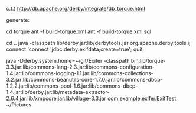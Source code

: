 c.f.) http://db.apache.org/derby/integrate/db_torque.html

generate:

cd torque
ant -f build-torque.xml
ant -f build-torque.xml sql

cd ..
java -classpath lib/derby.jar:lib/derbytools.jar org.apache.derby.tools.ij
connect 'connect 'jdbc:derby:exifdata;create=true';
quit;

java -Dderby.system.home=~/git/Exifer -classpath bin:lib/torque-3.3.jar:lib/commons-lang-2.3.jar:lib/commons-configuration-1.4.jar:lib/commons-logging-1.1.jar:lib/commons-collections-3.2.jar:lib/commons-beanutils-core-1.7.0.jar:lib/commons-dbcp-1.2.2.jar:lib/commons-pool-1.6.jar:lib/commons-dbcp-1.4.jar:lib/derby.jar:lib/metadata-extractor-2.6.4.jar:lib/xmpcore.jar:lib/village-3.3.jar com.example.exifer.ExifTest ~/Pictures